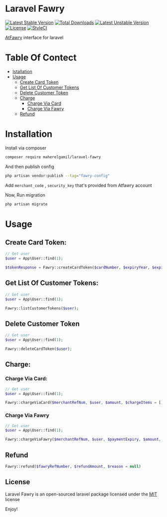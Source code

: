 Laravel Fawry
==============

[![Latest Stable Version](https://poser.pugx.org/maherelgamil/laravel-fawry/version)](https://packagist.org/packages/maherelgamil/laravel-fawry)
[![Total Downloads](https://poser.pugx.org/maherelgamil/laravel-fawry/downloads)](https://packagist.org/packages/v/laravel-fawry)
[![Latest Unstable Version](https://poser.pugx.org/maherelgamil/laravel-fawry/v/unstable)](//packagist.org/packages/maherelgamil/laravel-fawry)
[![License](https://poser.pugx.org/maherelgamil/laravel-fawry/license)](https://packagist.org/packages/maherelgamil/laravel-fawry)
[![StyleCI](https://styleci.io/repos/61923982/shield)](https://styleci.io/repos/61923982)

[AtFawry](https://www.atfawry.com/) interface for laravel

# Table Of Contect
- [Istallation](#installation)
- [Usage](#usage)
  - [Create Card Token](#create-card-token)
  - [Get List Of Customer Tokens](#get-list-of-customer-tokens)
  - [Delete Customer Token](#delete-customer-token)
  - [Charge](#charge)
    - [Charge Via Card](#charge-via-card)
    - [Charge Via Fawry](#charge-via-fawry)
  - [Refund](#refund)

# Installation

Install via composer  
```bash
composer require maherelgamil/laravel-fawry

```

And then publish config

```bash
php artisan vendor:publish --tag="fawry-config"
```

Add `merchant_code` , `security_key` that's provided from Atfawry account

Now, Run migration

```bash
php artisan migrate
```

# Usage

## Create Card Token:

```php
// Get user
$user = App\User::find(1);

$tokenResponse = Fawry::createCardToken($cardNumber, $expiryYear, $expiryMonth, $cvv, $user);
```

## Get List Of Customer Tokens:

```php
// Get user
$user = App\User::find(1);

Fawry::listCustomerTokens($user);
```

## Delete Customer Token
```php
// Get user
$user = App\User::find(1);

Fawry::deleteCardToken($user);
```

## Charge:

### Charge Via Card:
```php
// Get user
$user = App\User::find(1);

Fawry::chargeViaCard($merchantRefNum, $user, $amount, $chargeItems = [], $description = null )
```

### Charge Via Fawry
```php
// Get user
$user = App\User::find(1);

Fawry::chargeViaFawry($merchantRefNum, $user, $paymentExpiry, $amount, $chargeItems = [], $description = null )
```

## Refund
```php
Fawry::refund($fawryRefNumber, $refundAmount, $reason = null)
```

## License

Laravel Fawry is an open-sourced laravel package licensed under the [MIT](LICENSE) license


Enjoy!
